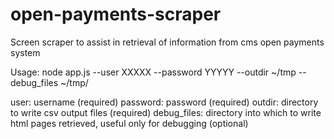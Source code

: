 open-payments-scraper
=====================

Screen scraper to assist in retrieval of information from cms open payments system

Usage:  node app.js --user XXXXX --password YYYYY --outdir ~/tmp  --debug_files ~/tmp/

user: username (required)
password: password (required)
outdir: directory to write csv output files (required)
debug_files: directory into which to write html pages retrieved, useful only for debugging (optional)